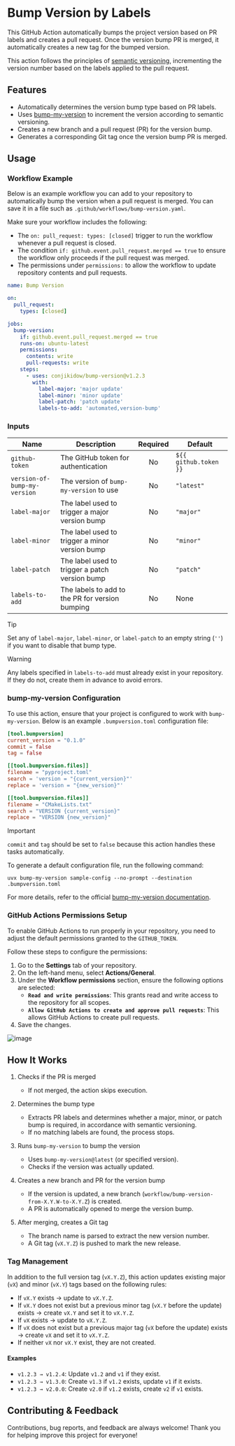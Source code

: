 # Bump Version by Labels

This GitHub Action automatically bumps the project version based on PR labels and creates a pull request.
Once the version bump PR is merged, it automatically creates a new tag for the bumped version.

This action follows the principles of [semantic versioning](https://semver.org), incrementing the version number based on the labels applied to the pull request.

## Features

- Automatically determines the version bump type based on PR labels.
- Uses [bump-my-version](https://github.com/callowayproject/bump-my-version) to increment the version according to semantic versioning.
- Creates a new branch and a pull request (PR) for the version bump.
- Generates a corresponding Git tag once the version bump PR is merged.

## Usage

### Workflow Example

Below is an example workflow you can add to your repository to automatically bump the version when a pull request is merged.
You can save it in a file such as `.github/workflows/bump-version.yaml`.

Make sure your workflow includes the following:

- The `on: pull_request: types: [closed]` trigger to run the workflow whenever a pull request is closed.
- The condition `if: github.event.pull_request.merged == true` to ensure the workflow only proceeds if the pull request was merged.
- The permissions under `permissions:` to allow the workflow to update repository contents and pull requests.

```yaml
name: Bump Version

on:
  pull_request:
    types: [closed]

jobs:
  bump-version:
    if: github.event.pull_request.merged == true
    runs-on: ubuntu-latest
    permissions:
      contents: write
      pull-requests: write
    steps:
      - uses: conjikidow/bump-version@v1.2.3
        with:
          label-major: 'major update'
          label-minor: 'minor update'
          label-patch: 'patch update'
          labels-to-add: 'automated,version-bump'
```

### Inputs

| Name                         | Description                                     | Required | Default               |
|------------------------------|-------------------------------------------------|:--------:|-----------------------|
| `github-token`               | The GitHub token for authentication             | No       | `${{ github.token }}` |
| `version-of-bump-my-version` | The version of `bump-my-version` to use         | No       | `"latest"`            |
| `label-major`                | The label used to trigger a major version bump  | No       | `"major"`     |
| `label-minor`                | The label used to trigger a minor version bump  | No       | `"minor"`     |
| `label-patch`                | The label used to trigger a patch version bump  | No       | `"patch"`     |
| `labels-to-add`              | The labels to add to the PR for version bumping | No       | None                  |

> [!TIP]
> Set any of `label-major`, `label-minor`, or `label-patch` to an empty string (`''`) if you want to disable that bump type.

> [!WARNING]
> Any labels specified in `labels-to-add` must already exist in your repository. If they do not, create them in advance to avoid errors.

### bump-my-version Configuration

To use this action, ensure that your project is configured to work with `bump-my-version`.
Below is an example `.bumpversion.toml` configuration file:

```toml
[tool.bumpversion]
current_version = "0.1.0"
commit = false
tag = false

[[tool.bumpversion.files]]
filename = "pyproject.toml"
search = 'version = "{current_version}"'
replace = 'version = "{new_version}"'

[[tool.bumpversion.files]]
filename = "CMakeLists.txt"
search = "VERSION {current_version}"
replace = "VERSION {new_version}"
```

> [!IMPORTANT]
> `commit` and `tag` should be set to `false` because this action handles these tasks automatically.

To generate a default configuration file, run the following command:

```console
uvx bump-my-version sample-config --no-prompt --destination .bumpversion.toml
```

For more details, refer to the official [bump-my-version documentation](https://callowayproject.github.io/bump-my-version/reference/configuration).

### GitHub Actions Permissions Setup

To enable GitHub Actions to run properly in your repository, you need to adjust the default permissions granted to the `GITHUB_TOKEN`.

Follow these steps to configure the permissions:

1. Go to the **Settings** tab of your repository.
2. On the left-hand menu, select **Actions/General**.
3. Under the **Workflow permissions** section, ensure the following options are selected:
   - **`Read and write permissions`**: This grants read and write access to the repository for all scopes.
   - **`Allow GitHub Actions to create and approve pull requests`**: This allows GitHub Actions to create pull requests.
4. Save the changes.

![image](https://github.com/user-attachments/assets/da55e896-e087-486e-aadc-7fc1283dc652)

## How It Works

1. Checks if the PR is merged
   - If not merged, the action skips execution.

2. Determines the bump type
   - Extracts PR labels and determines whether a major, minor, or patch bump is required, in accordance with semantic versioning.
   - If no matching labels are found, the process stops.

3. Runs `bump-my-version` to bump the version
   - Uses `bump-my-version@latest` (or specified version).
   - Checks if the version was actually updated.

4. Creates a new branch and PR for the version bump
   - If the version is updated, a new branch (`workflow/bump-version-from-X.Y.W-to-X.Y.Z`) is created.
   - A PR is automatically opened to merge the version bump.

5. After merging, creates a Git tag
   - The branch name is parsed to extract the new version number.
   - A Git tag (`vX.Y.Z`) is pushed to mark the new release.

### Tag Management

In addition to the full version tag (`vX.Y.Z`), this action updates existing major (`vX`) and minor (`vX.Y`) tags based on the following rules:

- If `vX.Y` exists → update to `vX.Y.Z`.
- If `vX.Y` does not exist but a previous minor tag (`vX.Y` before the update) exists → create `vX.Y` and set it to `vX.Y.Z`.
- If `vX` exists → update to `vX.Y.Z`.
- If `vX` does not exist but a previous major tag (`vX` before the update) exists → create `vX` and set it to `vX.Y.Z`.
- If neither `vX` nor `vX.Y` exist, they are not created.

#### Examples

- `v1.2.3 → v1.2.4`: Update `v1.2` and `v1` if they exist.
- `v1.2.3 → v1.3.0`: Create `v1.3` if `v1.2` exists, update `v1` if it exists.
- `v1.2.3 → v2.0.0`: Create `v2.0` if `v1.2` exists, create `v2` if `v1` exists.

## Contributing & Feedback

Contributions, bug reports, and feedback are always welcome!
Thank you for helping improve this project for everyone!
